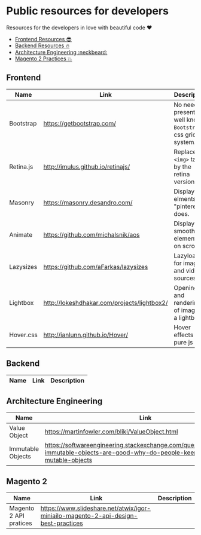 # Public resources for developers

Resources for the developers in love with beautiful code :heart:

- [Frontend Resources :sunglasses:](#frontend)
- [Backend Resources :fire:](#backend)
- [Architecture Engineering :neckbeard:](#architecture-engineering)
- [Magento 2 Practices :boom:](#magento-2)

## Frontend

| Name | Link | Description |
|---|---|---|
| Bootstrap | https://getbootstrap.com/ | No need to present the well known `Bootstrap`: css grid system. |
| Retina.js | http://imulus.github.io/retinajs/ | Replace `<img>` tags by the retina version. |
| Masonry | https://masonry.desandro.com/ | Display the elments like "pinterest" does. |
| Animate | https://github.com/michalsnik/aos | Display smooth elements on scroll. |
| Lazysizes | https://github.com/aFarkas/lazysizes | Lazyloading for image and video sources. |
| Lightbox | http://lokeshdhakar.com/projects/lightbox2/ | Opening and rendering of image in a lightbox. |
| Hover.css | http://ianlunn.github.io/Hover/ | Hover effects in pure js |

## Backend

| Name | Link | Description |
|---|---|---|


## Architecture Engineering

| Name | Link | Description |
|---|---|---|
| Value Object | https://martinfowler.com/bliki/ValueObject.html |  |
| Immutable Objects | https://softwareengineering.stackexchange.com/questions/151733/if-immutable-objects-are-good-why-do-people-keep-creating-mutable-objects |  |


## Magento 2

| Name | Link | Description |
|---|---|---|
| Magento 2 API pratices | https://www.slideshare.net/atwix/igor-miniailo-magento-2-api-design-best-practices |  |

